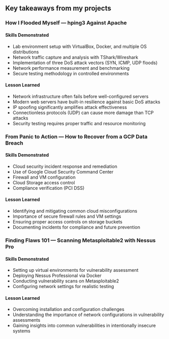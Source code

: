 ## Key takeaways from my projects

### How I Flooded Myself — hping3 Against Apache

#### Skills Demonstrated
* Lab environment setup with VirtualBox, Docker, and multiple OS distributions
* Network traffic capture and analysis with TShark/Wireshark
* Implementation of three DoS attack vectors (SYN, ICMP, UDP floods)
* Network performance measurement and benchmarking
* Secure testing methodology in controlled environments

#### Lesson Learned
* Network infrastructure often fails before well-configured servers
* Modern web servers have built-in resilience against basic DoS attacks
* IP spoofing significantly amplifies attack effectiveness
* Connectionless protocols (UDP) can cause more damage than TCP attacks
* Security testing requires proper traffic and resource monitoring

### From Panic to Action — How to Recover from a GCP Data Breach

#### Skills Demonstrated
* Cloud security incident response and remediation
* Use of Google Cloud Security Command Center
* Firewall and VM configuration
* Cloud Storage access control
* Compliance verification (PCI DSS)

#### Lesson Learned
* Identifying and mitigating common cloud misconfigurations
* Importance of secure firewall rules and VM settings
* Ensuring proper access controls on storage buckets
* Documenting incidents for compliance and future prevention

### Finding Flaws 101 — Scanning Metasploitable2 with Nessus Pro

#### Skills Demonstrated
* Setting up virtual environments for vulnerability assessment
* Deploying Nessus Professional via Docker
* Conducting vulnerability scans on Metasploitable2
* Configuring network settings for realistic testing​ 

#### Lesson Learned
* Overcoming installation and configuration challenges
* Understanding the importance of network configurations in vulnerability assessments
* Gaining insights into common vulnerabilities in intentionally insecure systems 

